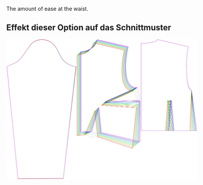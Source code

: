 
The amount of ease at the waist.


## Effekt dieser Option auf das Schnittmuster
![This image shows the effect of this option by superimposing several variants that have a different value for this option](breanna_waistease_sample.svg "Effect of this option on the pattern")
